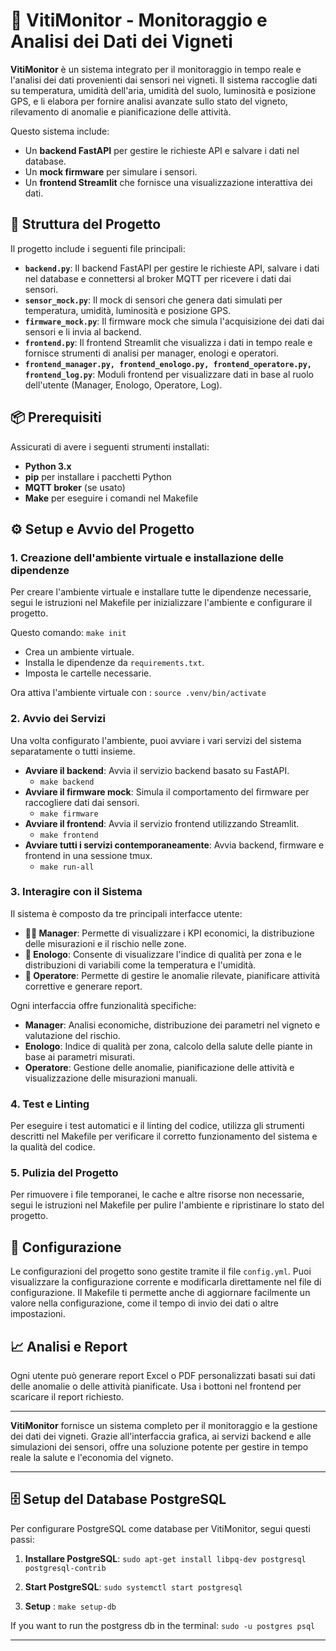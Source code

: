 # 🍇 VitiMonitor - Monitoraggio e Analisi dei Dati dei Vigneti

**VitiMonitor** è un sistema integrato per il monitoraggio in tempo reale e l'analisi dei dati provenienti dai sensori nei vigneti. Il sistema raccoglie dati su temperatura, umidità dell'aria, umidità del suolo, luminosità e posizione GPS, e li elabora per fornire analisi avanzate sullo stato del vigneto, rilevamento di anomalie e pianificazione delle attività.

Questo sistema include:
- Un **backend FastAPI** per gestire le richieste API e salvare i dati nel database.
- Un **mock firmware** per simulare i sensori.
- Un **frontend Streamlit** che fornisce una visualizzazione interattiva dei dati.

## 🚀 Struttura del Progetto

Il progetto include i seguenti file principali:

- **`backend.py`**: Il backend FastAPI per gestire le richieste API, salvare i dati nel database e connettersi al broker MQTT per ricevere i dati dai sensori.
- **`sensor_mock.py`**: Il mock di sensori che genera dati simulati per temperatura, umidità, luminosità e posizione GPS.
- **`firmware_mock.py`**: Il firmware mock che simula l'acquisizione dei dati dai sensori e li invia al backend.
- **`frontend.py`**: Il frontend Streamlit che visualizza i dati in tempo reale e fornisce strumenti di analisi per manager, enologi e operatori.
- **`frontend_manager.py, frontend_enologo.py, frontend_operatore.py, frontend_log.py`**: Moduli frontend per visualizzare dati in base al ruolo dell'utente (Manager, Enologo, Operatore, Log).
  
## 📦 Prerequisiti

Assicurati di avere i seguenti strumenti installati:

- **Python 3.x**
- **pip** per installare i pacchetti Python
- **MQTT broker** (se usato)
- **Make** per eseguire i comandi nel Makefile

## ⚙️ Setup e Avvio del Progetto

### 1. Creazione dell'ambiente virtuale e installazione delle dipendenze

Per creare l'ambiente virtuale e installare tutte le dipendenze necessarie, segui le istruzioni nel Makefile per inizializzare l'ambiente e configurare il progetto.

Questo comando: `make init`
- Crea un ambiente virtuale.
- Installa le dipendenze da `requirements.txt`.
- Imposta le cartelle necessarie.

Ora attiva l'ambiente virtuale con : `source .venv/bin/activate`


### 2. Avvio dei Servizi

Una volta configurato l'ambiente, puoi avviare i vari servizi del sistema separatamente o tutti insieme.

- **Avviare il backend**: Avvia il servizio backend basato su FastAPI.
    - `make backend`
- **Avviare il firmware mock**: Simula il comportamento del firmware per raccogliere dati dai sensori.
    - `make firmware`
- **Avviare il frontend**: Avvia il servizio frontend utilizzando Streamlit.
    - `make frontend`
- **Avviare tutti i servizi contemporaneamente**: Avvia backend, firmware e frontend in una sessione tmux.
    - `make run-all`

### 3. Interagire con il Sistema

Il sistema è composto da tre principali interfacce utente:

- **👨‍💼 Manager**: Permette di visualizzare i KPI economici, la distribuzione delle misurazioni e il rischio nelle zone.
- **🍷 Enologo**: Consente di visualizzare l'indice di qualità per zona e le distribuzioni di variabili come la temperatura e l'umidità.
- **👷 Operatore**: Permette di gestire le anomalie rilevate, pianificare attività correttive e generare report.

Ogni interfaccia offre funzionalità specifiche:
- **Manager**: Analisi economiche, distribuzione dei parametri nel vigneto e valutazione del rischio.
- **Enologo**: Indice di qualità per zona, calcolo della salute delle piante in base ai parametri misurati.
- **Operatore**: Gestione delle anomalie, pianificazione delle attività e visualizzazione delle misurazioni manuali.

### 4. Test e Linting

Per eseguire i test automatici e il linting del codice, utilizza gli strumenti descritti nel Makefile per verificare il corretto funzionamento del sistema e la qualità del codice.

### 5. Pulizia del Progetto

Per rimuovere i file temporanei, le cache e altre risorse non necessarie, segui le istruzioni nel Makefile per pulire l'ambiente e ripristinare lo stato del progetto.

## 📝 Configurazione

Le configurazioni del progetto sono gestite tramite il file `config.yml`. Puoi visualizzare la configurazione corrente e modificarla direttamente nel file di configurazione. Il Makefile ti permette anche di aggiornare facilmente un valore nella configurazione, come il tempo di invio dei dati o altre impostazioni.

## 📈 Analisi e Report

Ogni utente può generare report Excel o PDF personalizzati basati sui dati delle anomalie o delle attività pianificate. Usa i bottoni nel frontend per scaricare il report richiesto.

---

**VitiMonitor** fornisce un sistema completo per il monitoraggio e la gestione dei dati dei vigneti. Grazie all'interfaccia grafica, ai servizi backend e alle simulazioni dei sensori, offre una soluzione potente per gestire in tempo reale la salute e l'economia del vigneto.

---

## 🗄️ Setup del Database PostgreSQL

Per configurare PostgreSQL come database per VitiMonitor, segui questi passi:

1. **Installare PostgreSQL**: `sudo apt-get install libpq-dev postgresql postgresql-contrib`

2. **Start PostgreSQL**: `sudo systemctl start postgresql`

3. **Setup** : `make setup-db`

If you want to run the postgress db in the terminal: `sudo -u postgres psql`

---
